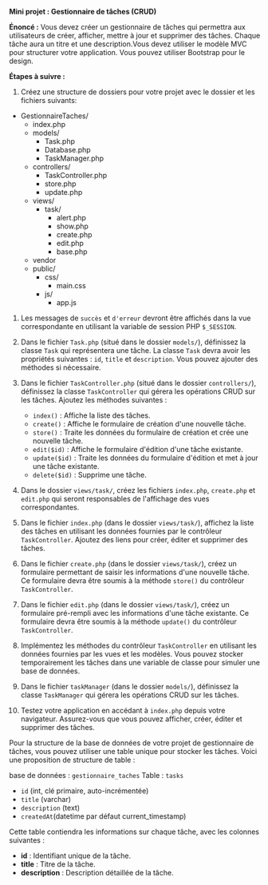 **Mini projet : Gestionnaire de tâches (CRUD)**

**Énoncé :**
Vous devez créer un gestionnaire de tâches qui permettra aux utilisateurs de créer, afficher, mettre à jour et supprimer des tâches. Chaque tâche aura un titre et une description.Vous devez utiliser le modèle MVC pour structurer votre application. Vous pouvez utiliser Bootstrap pour le design.

**Étapes à suivre :**

1. Créez une structure de dossiers pour votre projet avec le dossier et les fichiers suivants:


- GestionnaireTaches/
  - index.php
  - models/
    - Task.php
    - Database.php
    - TaskManager.php
  - controllers/
    - TaskController.php
    - store.php
    - update.php
  - views/
    - task/
      - alert.php
      - show.php
      - create.php
      - edit.php
      - base.php
  - vendor
  - public/
    - css/
      - main.css
    - js/
      - app.js
  


1. Les messages de `succès` et `d'erreur` devront être affichés dans la vue correspondante en utilisant la variable de session PHP `$_SESSION`.

2. Dans le fichier `Task.php` (situé dans le dossier `models/`), définissez la classe `Task` qui représentera une tâche. La classe `Task` devra avoir les propriétés suivantes : `id`, `title` et `description`. Vous pouvez ajouter des méthodes si nécessaire.

3. Dans le fichier `TaskController.php` (situé dans le dossier `controllers/`), définissez la classe `TaskController` qui gérera les opérations CRUD sur les tâches. Ajoutez les méthodes suivantes :
   - `index()` : Affiche la liste des tâches.
   - `create()` : Affiche le formulaire de création d'une nouvelle tâche.
   - `store()` : Traite les données du formulaire de création et crée une nouvelle tâche.
   - `edit($id)` : Affiche le formulaire d'édition d'une tâche existante.
   - `update($id)` : Traite les données du formulaire d'édition et met à jour une tâche existante.
   - `delete($id)` : Supprime une tâche.

4. Dans le dossier `views/task/`, créez les fichiers `index.php`, `create.php` et `edit.php` qui seront responsables de l'affichage des vues correspondantes.

5. Dans le fichier `index.php` (dans le dossier `views/task/`), affichez la liste des tâches en utilisant les données fournies par le contrôleur `TaskController`. Ajoutez des liens pour créer, éditer et supprimer des tâches.

6. Dans le fichier `create.php` (dans le dossier `views/task/`), créez un formulaire permettant de saisir les informations d'une nouvelle tâche. Ce formulaire devra être soumis à la méthode `store()` du contrôleur `TaskController`.

7. Dans le fichier `edit.php` (dans le dossier `views/task/`), créez un formulaire pré-rempli avec les informations d'une tâche existante. Ce formulaire devra être soumis à la méthode `update()` du contrôleur `TaskController`.

8. Implémentez les méthodes du contrôleur `TaskController` en utilisant les données fournies par les vues et les modèles. Vous pouvez stocker temporairement les tâches dans une variable de classe pour simuler une base de données.

9. Dans le fichier `taskManager` (dans le dossier `models/`), définissez la classe `TaskManager` qui gérera les opérations CRUD sur les tâches. 

10. Testez votre application en accédant à `index.php` depuis votre navigateur. Assurez-vous que vous pouvez afficher, créer, éditer et supprimer des tâches.

Pour la structure de la base de données de votre projet de gestionnaire de tâches, vous pouvez utiliser une table unique pour stocker les tâches. Voici une proposition de structure de table :

base de données : `gestionnaire_taches`
Table : `tasks`
- `id` (int, clé primaire, auto-incrémentée)
- `title` (varchar)
- `description` (text)
- `createdAt`(datetime par défaut current_timestamp)

Cette table contiendra les informations sur chaque tâche, avec les colonnes suivantes :
- **id** : Identifiant unique de la tâche.
- **title** : Titre de la tâche.
- **description** : Description détaillée de la tâche.